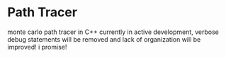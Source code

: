 # Path Tracer
monte carlo path tracer in C++ 
currently in active development, verbose debug statements will be removed and lack of organization will be improved! i promise!

